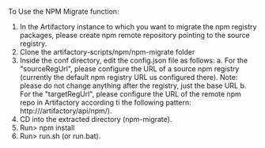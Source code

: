 To Use the NPM Migrate function:
1. In the Artifactory instance to which you want to migrate the npm registry packages, please create npm remote repository pointing to the source registry.
2. Clone the artifactory-scripts/npm/npm-migrate folder
3. Inside the conf directory, edit the config.json file as follows:
    a. For the "sourceRegUrl", please configure the URL of a source npm registry (currently the default npm registry URL us configured there).  Note: please do not change anything after the registry, just the base URL
   b. For the "targetRegUrl", please configure the URL of the remote npm repo in Artifactory according ti the following pattern: http://<artifactory-host>/artifactory/api/npm/<remote repository>).
4. CD into the extracted directory (npm-migrate).
5. Run> npm install
6. Run> run.sh (or run.bat).
